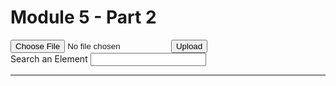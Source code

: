 <html>
<head>
    <title>CUNY DATA608/2 - Zachary Herold </title>
    <link rel="stylesheet" href="css/bootstrap.min.css">
</head>
<body>
    <style type="text/css">
        td { 
            padding: 0px;
            border: 1px solid green;
        }
        table { 
            border-spacing: 2px;
            border-collapse: separate;
        }
    </style>   
</body>
<body>
<script type="text/javascript">

    function Upload() {
        var fileUpload = document.getElementById("fileUpload");
        var regex = /^([a-zA-Z0-9\s_\\.\-:])+(.csv|.txt)$/;
        if (regex.test(fileUpload.value.toLowerCase())) {
            if (typeof (FileReader) != "undefined") {
                var reader = new FileReader();
                reader.onload = function (e) {
                    var table = document.createElement("table");
                    table.setAttribute("class", "table.upload");
                    //table.className="tbl";
                    var rows = e.target.result.split("\n");
                    for (var i = 0; i < rows.length; i++) {
                        var cells = rows[i].split(",");
                        if (cells.length > 1) {
                            var row = table.insertRow(-1);
                            for (var j = 0; j < cells.length; j++) {
                                var cell = row.insertCell(-1);
                                cell.innerHTML = cells[j];
                            }
                        }
                    }
                    var dvCSV = document.getElementById("dvCSV");
                    dvCSV.innerHTML = "";
                    dvCSV.appendChild(table);
                }
                reader.readAsText(fileUpload.files[0]);
            } else {
                alert("This browser does not support HTML5.");
            }
        } else {
            alert("Please upload a valid CSV file.");
        }
    }
    // from https://www.aspsnippets.com/Articles/Import-CSV-File-to-HTML-Table-using-JavaScript.aspx

    function searchTable() {
        var input, filter, found, table, tr, td, i, j;
        input = document.getElementById("myInput");
        filter = input.value.toUpperCase();
        table = document.getElementById("dvCSV");
        tr = table.getElementsByTagName("tr");
        for (i = 0; i < tr.length; i++) {
            td = tr[i].getElementsByTagName("td");
            for (j = 0; j < td.length; j++) {
                if (td[j].innerHTML.toUpperCase().indexOf(filter) > -1) {
                    found = true;
                }
            }
            if (found) {
                tr[i].style.display = "";
                found = false;
            } else {
                tr[i].style.display = "none";
            }
        }
    }
    //from https://stackoverflow.com/questions/9127498/how-to-perform-a-real-time-search-and-filter-on-a-html-table
    //solution by Tarik
</script>

<h1> Module 5 - Part 2</h1>
<input type="file" id="fileUpload" />
<input type="button" id="upload" value="Upload" onclick="Upload()" />
<br>
<div class = "search">
    <label for="myInput">Search an Element</label>
    <input id='myInput' onkeyup='searchTable()' type='text'>
</div>
<hr />
<div id="dvCSV">
</div>


</body>
</html>

